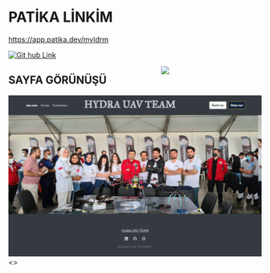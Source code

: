 # PATİKA LİNKİM

https://app.patika.dev/myldrm

<a href="https:///www.linkedin.com/in/muhammet--yildirim" target="_blank" rel="noopener noreferrer"> <img src="https://cdns.iconmonstr.com/wp-content/releases/preview/2012/240/iconmonstr-linkedin-5.png" alt="Git hub Link" height="40" style="vertical-align:top; margin:6px color:white" width= "40"> </a>
<br>

<img src ="https://media.giphy.com/media/JlVkLKuxRSvLy/giphy.gif" align="right" width="200" heigh="200"> 

## SAYFA GÖRÜNÜŞÜ

<img src="./XY.png">
<>
